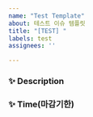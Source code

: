 ```yaml
---
name: "Test Template"
about: 테스트 이슈 템플릿
title: "[TEST] "
labels: test
assignees: ''

---
```


### ✨ Description


### ✨ Time(마감기한)
